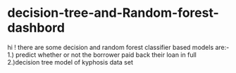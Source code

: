 # decision-tree-and-Random-forest-dashbord
hi ! there are some decision and random forest classifier  based models are:- 1.) predict whether or not the borrower paid back their loan in full 2.)decision tree model of kyphosis data set
